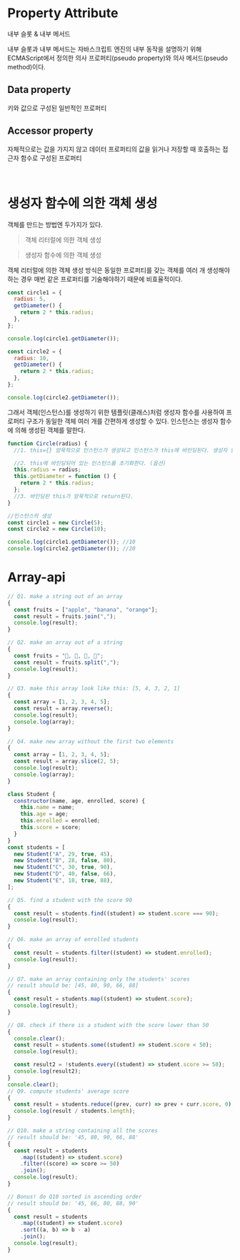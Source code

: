 # Property Attribute

내부 슬롯 & 내부 메서드

내부 슬롯과 내부 메서드는 자바스크립트 엔진의 내부 동작을 설명하기 위해 ECMAScript에서 정의한 의사 프로퍼티(pseudo property)와 의사 메서드(pseudo method)이다.

## Data property

키와 값으로 구성된 일반적인 프로퍼티

## Accessor property

자체적으로는 값을 가지지 않고 데이터 프로퍼티의 값을 읽거나 저장할 때 호출하는 접근자 함수로 구성된 프로퍼티

<br/>

# 생성자 함수에 의한 객체 생성

객체를 만드는 방법엔 두가지가 있다.

> 객체 리터럴에 의한 객체 생성
> <br/>

> 생성자 함수에 의한 객체 생성

객체 리터럴에 의한 객체 생성 방식은 동일한 프로퍼티를 갖는 객체를 여러 개 생성해야 하는 경우 매번 같은 프로퍼티를 기술해야하기 때문에 비효율적이다.

```javascript
const circle1 = {
  radius: 5,
  getDiameter() {
    return 2 * this.radius;
  },
};

console.log(circle1.getDiameter());

const circle2 = {
  radius: 10,
  getDiameter() {
    return 2 * this.radius;
  },
};

console.log(circle2.getDiameter());
```

그래서 객체(인스턴스)를 생성하기 위한 템플릿(클래스)처럼 생성자 함수를 사용하여 프로퍼티 구조가 동일한 객체 여러 개를 간편하게 생성할 수 있다. 인스턴스는 생성자 함수에 의해 생성된 객체를 말한다.

```javascript
function Circle(radius) {
  //1. this={} 암묵적으로 인스턴스가 생성되고 인스턴스가 this에 바인딩된다. 생성자 함수 내부의 this가 생성자 함수가 생성할 인스턴스를 가리키는 이유가 바로 이것 때문이다. this는 circle1 또는 circle2에 해당된다. (필수)

  //2. this에 바인딩되어 있는 인스턴스를 초기화한다. (옵션)
  this.radius = radius;
  this.getDiameter = function () {
    return 2 * this.radius;
  };
  //3. 바인딩된 this가 암묵적으로 return된다.
}

//인스턴스의 생성
const circle1 = new Circle(5);
const circle2 = new Circle(10);

console.log(circle1.getDiameter()); //10
console.log(circle2.getDiameter()); //20
```

# Array-api

```javascript
// Q1. make a string out of an array
{
  const fruits = ["apple", "banana", "orange"];
  const result = fruits.join(",");
  console.log(result);
}

// Q2. make an array out of a string
{
  const fruits = "🍎, 🥝, 🍌, 🍒";
  const result = fruits.split(",");
  console.log(result);
}

// Q3. make this array look like this: [5, 4, 3, 2, 1]
{
  const array = [1, 2, 3, 4, 5];
  const result = array.reverse();
  console.log(result);
  console.log(array);
}

// Q4. make new array without the first two elements
{
  const array = [1, 2, 3, 4, 5];
  const result = array.slice(2, 5);
  console.log(result);
  console.log(array);
}

class Student {
  constructor(name, age, enrolled, score) {
    this.name = name;
    this.age = age;
    this.enrolled = enrolled;
    this.score = score;
  }
}
const students = [
  new Student("A", 29, true, 45),
  new Student("B", 28, false, 80),
  new Student("C", 30, true, 90),
  new Student("D", 40, false, 66),
  new Student("E", 18, true, 88),
];

// Q5. find a student with the score 90
{
  const result = students.find((student) => student.score === 90);
  console.log(result);
}

// Q6. make an array of enrolled students
{
  const result = students.filter((student) => student.enrolled);
  console.log(result);
}

// Q7. make an array containing only the students' scores
// result should be: [45, 80, 90, 66, 88]
{
  const result = students.map((student) => student.score);
  console.log(result);
}

// Q8. check if there is a student with the score lower than 50
{
  console.clear();
  const result = students.some((student) => student.score < 50);
  console.log(result);

  const result2 = !students.every((student) => student.score >= 50);
  console.log(result2);
}
console.clear();
// Q9. compute students' average score
{
  const result = students.reduce((prev, curr) => prev + curr.score, 0);
  console.log(result / students.length);
}

// Q10. make a string containing all the scores
// result should be: '45, 80, 90, 66, 88'
{
  const result = students
    .map((student) => student.score)
    .filter((score) => score >= 50)
    .join();
  console.log(result);
}

// Bonus! do Q10 sorted in ascending order
// result should be: '45, 66, 80, 88, 90'
{
  const result = students
    .map((student) => student.score)
    .sort((a, b) => b - a)
    .join();
  console.log(result);
}
```
